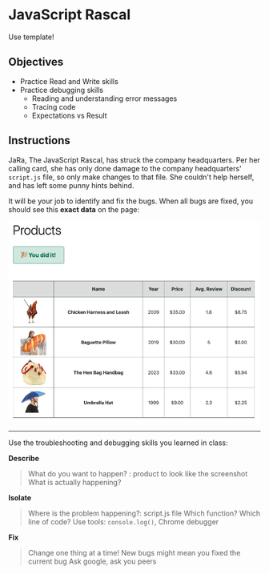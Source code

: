 # JavaScript Rascal

Use template!

## Objectives

- Practice Read and Write skills
- Practice debugging skills
    - Reading and understanding error messages
    - Tracing code
    - Expectations vs Result



## Instructions

JaRa, The JavaScript Rascal, has struck the company headquarters. Per her calling card, she has only done damage to the company headquarters' `script.js` file, so only make changes to that file. She couldn't help herself, and has left some punny hints behind.

It will be your job to identify and fix the bugs. When all bugs are fixed, you should see this **exact data** on the page:

![working screenshot](complete.png)

----

Use the troubleshooting and debugging skills you learned in class:

**Describe**

> What do you want to happen? : product to look like the screenshot
> What is actually happening?

**Isolate**

> Where is the problem happening?: script.js file
> Which function? Which line of code?
> Use tools: `console.log()`, Chrome debugger

**Fix**

> Change one thing at a time!
> New bugs might mean you fixed the current bug
> Ask google, ask you peers
